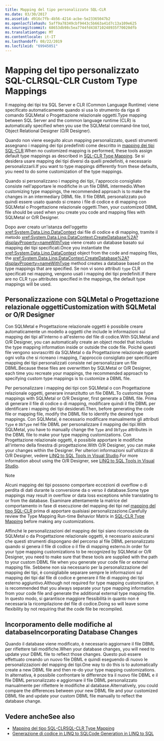 ```yaml
---
title: Mapping del tipo personalizzato SQL-CLR
ms.date: 03/30/2017
ms.assetid: d916c7fb-4b56-4214-acbe-5e23365047b2
ms.openlocfilehash: 5aff9a78349cbf9443c5b663a41d7c13a109e625
ms.sourcegitcommit: 68653db98c5ea7744fd438710248935f70020dfb
ms.translationtype: MT
ms.contentlocale: it-IT
ms.lasthandoff: 08/22/2019
ms.locfileid: "69945051"
---
```

# <a name="sql-clr-custom-type-mappings"></a><span data-ttu-id="aa3bd-102">Mapping del tipo personalizzato SQL-CLR</span><span class="sxs-lookup"><span data-stu-id="aa3bd-102">SQL-CLR Custom Type Mappings</span></span>
<span data-ttu-id="aa3bd-103">Il mapping dei tipi tra SQL Server e CLR (Common Language Runtime) viene specificato automaticamente quando si usa lo strumento da riga di comando SQLMetal o Progettazione relazionale oggetti.</span><span class="sxs-lookup"><span data-stu-id="aa3bd-103">Type mapping between SQL Server and the common language runtime (CLR) is automatically specified when you use the SQLMetal command-line tool, Object Relational Designer (O/R Designer).</span></span>  
  
 <span data-ttu-id="aa3bd-104">Quando non viene eseguito alcun mapping personalizzato, questi strumenti assegnano i mapping dei tipi predefiniti come descritto in [mapping dei tipi SQL-CLR](../../../../../../docs/framework/data/adonet/sql/linq/sql-clr-type-mapping.md).</span><span class="sxs-lookup"><span data-stu-id="aa3bd-104">When no customized mapping is performed, these tools assign default type mappings as described in [SQL-CLR Type Mapping](../../../../../../docs/framework/data/adonet/sql/linq/sql-clr-type-mapping.md).</span></span> <span data-ttu-id="aa3bd-105">Se si desidera usare mapping dei tipi diversi da quelli predefiniti, è necessario personalizzarli.</span><span class="sxs-lookup"><span data-stu-id="aa3bd-105">If you want to type mappings differently from these defaults, you need to do some customization of the type mappings.</span></span>  
  
 <span data-ttu-id="aa3bd-106">Quando si personalizzano i mapping dei tipi, l'approccio consigliato consiste nell'apportare le modifiche in un file DBML intermedio.</span><span class="sxs-lookup"><span data-stu-id="aa3bd-106">When customizing type mappings, the recommended approach is to make the changes in an intermediary DBML file.</span></span> <span data-ttu-id="aa3bd-107">Il file DBML personalizzato può quindi essere usato quando si creano i file di codice e di mapping con SQLMetal o Progettazione relazionale oggetti.</span><span class="sxs-lookup"><span data-stu-id="aa3bd-107">Then, your customized DBML file should be used when you create you code and mapping files with SQLMetal or O/R Designer.</span></span>  
  
 <span data-ttu-id="aa3bd-108">Dopo aver creato un'istanza dell'oggetto <xref:System.Data.Linq.DataContext> dai file di codice e di mapping, tramite il metodo <xref:System.Data.Linq.DataContext.CreateDatabase%2A?displayProperty=nameWithType> viene creato un database basato sui mapping dei tipi specificati.</span><span class="sxs-lookup"><span data-stu-id="aa3bd-108">Once you instantiate the <xref:System.Data.Linq.DataContext> object from the code and mapping files, the <xref:System.Data.Linq.DataContext.CreateDatabase%2A?displayProperty=nameWithType> method creates a database based on the type mappings that are specified.</span></span> <span data-ttu-id="aa3bd-109">Se non vi sono attributi `type` CLR specificati nei mapping, vengono usati i mapping dei tipi predefiniti.</span><span class="sxs-lookup"><span data-stu-id="aa3bd-109">If there are no CLR `type` attributes specified in the mappings, the default type mappings will be used.</span></span>  
  
## <a name="customization-with-sqlmetal-or-or-designer"></a><span data-ttu-id="aa3bd-110">Personalizzazione con SQLMetal o Progettazione relazionale oggetti</span><span class="sxs-lookup"><span data-stu-id="aa3bd-110">Customization with SQLMetal or O/R Designer</span></span>  
 <span data-ttu-id="aa3bd-111">Con SQLMetal e Progettazione relazionale oggetti è possibile creare automaticamente un modello a oggetti che include le informazioni sul mapping dei tipi all'interno o all'esterno del file di codice.</span><span class="sxs-lookup"><span data-stu-id="aa3bd-111">With SQLMetal and O/R Designer, you can automatically create an object model that includes the type mapping information inside or outside the code file.</span></span> <span data-ttu-id="aa3bd-112">Poiché questi file vengono sovrascritti da SQLMetal o da Progettazione relazionale oggetti ogni volta che si ricreano i mapping, l'approccio consigliato per specificare mapping dei tipi personalizzati consiste nel personalizzare un file DBML.</span><span class="sxs-lookup"><span data-stu-id="aa3bd-112">Because these files are overwritten by SQLMetal or O/R Designer, each time you recreate your mappings, the recommended approach to specifying custom type mappings is to customize a DBML file.</span></span>  
  
 <span data-ttu-id="aa3bd-113">Per personalizzare i mapping dei tipi con SQLMetal o con Progettazione relazionale oggetti, generare innanzitutto un file DBML.</span><span class="sxs-lookup"><span data-stu-id="aa3bd-113">To customize type mappings with SQLMetal or O/R Designer, first generate a DBML file.</span></span> <span data-ttu-id="aa3bd-114">Prima di generare il file di codice o di mapping, modificare quindi il file DBML per identificare i mapping dei tipi desiderati.</span><span class="sxs-lookup"><span data-stu-id="aa3bd-114">Then, before generating the code file or mapping file, modify the DBML file to identify the desired type mappings.</span></span> <span data-ttu-id="aa3bd-115">Con SQLMetal, è necessario modificare manualmente gli attributi `Type` e `DbType` nel file DBML per personalizzare il mapping dei tipi.</span><span class="sxs-lookup"><span data-stu-id="aa3bd-115">With SQLMetal, you have to manually change the `Type` and `DbType` attributes in the DBML file to make your type mapping customizations.</span></span> <span data-ttu-id="aa3bd-116">Con Progettazione relazionale oggetti, è possibile apportare le modifiche all'interno della finestra di progettazione.</span><span class="sxs-lookup"><span data-stu-id="aa3bd-116">With O/R Designer, you can make your changes within the Designer.</span></span> <span data-ttu-id="aa3bd-117">Per ulteriori informazioni sull'utilizzo di O/R Designer, vedere [LINQ to SQL Tools in Visual Studio](/visualstudio/data-tools/linq-to-sql-tools-in-visual-studio2).</span><span class="sxs-lookup"><span data-stu-id="aa3bd-117">For more information about using the O/R Designer, see [LINQ to SQL Tools in Visual Studio](/visualstudio/data-tools/linq-to-sql-tools-in-visual-studio2).</span></span>  
  
> [!NOTE]
> <span data-ttu-id="aa3bd-118">Alcuni mapping dei tipi possono comportare eccezioni di overflow o di perdita di dati durante la conversione da o verso il database.</span><span class="sxs-lookup"><span data-stu-id="aa3bd-118">Some type mappings may result in overflow or data loss exceptions while translating to or from the database.</span></span> <span data-ttu-id="aa3bd-119">Esaminare attentamente la matrice del comportamento in fase di esecuzione del mapping dei tipi nel [mapping del tipo SQL-CLR](../../../../../../docs/framework/data/adonet/sql/linq/sql-clr-type-mapping.md) prima di apportare qualsiasi personalizzazione.</span><span class="sxs-lookup"><span data-stu-id="aa3bd-119">Carefully review the Type Mapping Run-time Behavior Matrix in [SQL-CLR Type Mapping](../../../../../../docs/framework/data/adonet/sql/linq/sql-clr-type-mapping.md) before making any customizations.</span></span>  
  
 <span data-ttu-id="aa3bd-120">Affinché le personalizzazioni del mapping dei tipi siano riconosciute da SQLMetal o da Progettazione relazionale oggetti, è necessario assicurarsi che questi strumenti dispongano del percorso al file DBML personalizzato quando si genera il file di codice o il file di mapping esterno.</span><span class="sxs-lookup"><span data-stu-id="aa3bd-120">In order for your type mapping customizations to be recognized by SQLMetal or O/R Designer, you need to make sure that these tools are supplied with the path to your custom DBML file when you generate your code file or external mapping file.</span></span> <span data-ttu-id="aa3bd-121">Sebbene non sia necessario per la personalizzazione del mapping dei tipi, è consigliabile separare sempre le informazioni sul mapping dei tipi dal file di codice e generare il file di mapping dei tipi esterno aggiuntivo.</span><span class="sxs-lookup"><span data-stu-id="aa3bd-121">Although not required for type mapping customization, it is recommended that you always separate your type mapping information from your code file and generate the additional external type mapping file.</span></span> <span data-ttu-id="aa3bd-122">In questo modo, si garantisce maggiore flessibilità in quanto non è necessaria la ricompilazione del file di codice.</span><span class="sxs-lookup"><span data-stu-id="aa3bd-122">Doing so will leave some flexibility by not requiring that the code file be recompiled.</span></span>  
  
## <a name="incorporating-database-changes"></a><span data-ttu-id="aa3bd-123">Incorporamento delle modifiche al database</span><span class="sxs-lookup"><span data-stu-id="aa3bd-123">Incorporating Database Changes</span></span>  
 <span data-ttu-id="aa3bd-124">Quando il database viene modificato, è necessario aggiornare il file DBML per riflettere tali modifiche.</span><span class="sxs-lookup"><span data-stu-id="aa3bd-124">When your database changes, you will need to update your DBML file to reflect those changes.</span></span> <span data-ttu-id="aa3bd-125">Questo può essere effettuato creando un nuovo file DBML e quindi eseguendo di nuovo le personalizzazioni del mapping dei tipi.</span><span class="sxs-lookup"><span data-stu-id="aa3bd-125">One way to do this is to automatically create a new DBML file and then re-do your type mapping customizations.</span></span> <span data-ttu-id="aa3bd-126">In alternativa, è possibile confrontare le differenze tra il nuovo file DBML e il file DBML personalizzato e aggiornare il file DBML personalizzato manualmente per riflettere le modifiche al database.</span><span class="sxs-lookup"><span data-stu-id="aa3bd-126">Alternatively, you could compare the differences between your new DBML file and your customized DBML file and update your custom DBML file manually to reflect the database change.</span></span>  
  
## <a name="see-also"></a><span data-ttu-id="aa3bd-127">Vedere anche</span><span class="sxs-lookup"><span data-stu-id="aa3bd-127">See also</span></span>

- [<span data-ttu-id="aa3bd-128">Mapping del tipo SQL-CLR</span><span class="sxs-lookup"><span data-stu-id="aa3bd-128">SQL-CLR Type Mapping</span></span>](../../../../../../docs/framework/data/adonet/sql/linq/sql-clr-type-mapping.md)
- [<span data-ttu-id="aa3bd-129">Generazione di codice in LINQ to SQL</span><span class="sxs-lookup"><span data-stu-id="aa3bd-129">Code Generation in LINQ to SQL</span></span>](../../../../../../docs/framework/data/adonet/sql/linq/code-generation-in-linq-to-sql.md)
